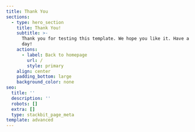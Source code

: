 ```yaml
---
title: Thank You
sections:
  - type: hero_section
    title: Thank You!
    subtitle: >-
      Thank you for testing this template. We hope you like it. Have a great
      day!
    actions:
      - label: Back to homepage
        url: /
        style: primary
    align: center
    padding_bottom: large
    background_color: none
seo:
  title: ''
  description: ''
  robots: []
  extra: []
  type: stackbit_page_meta
template: advanced
---
```

